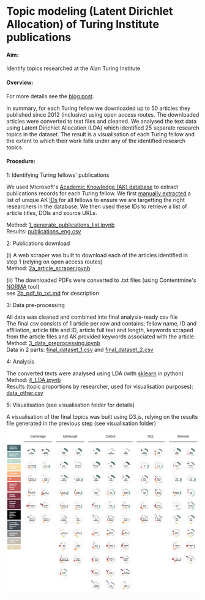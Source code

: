 # Topic modeling (Latent Dirichlet Allocation) of Turing Institute publications

#### Aim:

Identify topics researched at the Alan Turing Institute

#### Overview:

For more details see the [blog post](topic_model_blog.md).

In summary, for each Turing fellow we downloaded up to 50 articles they published since 2012 (inclusive) using open access routes. The downloaded articles were converted to text files and cleaned. We analysed the text data using Latent Dirichlet Allocation (LDA) which identified 25 separate research topics in the dataset. The result is a visualisation of each Turing fellow and the extent to which their work falls under any of the identified research topics.  

#### Procedure:  

1: Identifying Turing fellows' publications  

We used Microsoft's [Academic Knowledge (AK) database](https://docs.microsoft.com/en-us/azure/cognitive-services/academic-knowledge/home) to extract publications records for each Turing fellow. We first [manually extracted](0_generate_AK_IDs.ipynb) a list of unique AK [IDs](data_files/turing_AK_IDs.csv) for all fellows to ensure we are targetting the right researchers in the database. We then used these IDs to retrieve a list of article titles, DOIs and source URLs.  

Method: [1_generate_publications_list.ipynb](1_generate_publications_list.ipynb)  
Results: [publications_eng.csv](data_files/publications_eng.csv)

2: Publications download

(i) A web scraper was built to download each of the articles identified in step 1 (relying on open access routes)   
Method: [2a_article_scraper.ipynb](2a_article_scraper.ipynb)

(ii) The downloaded PDFs were converted to .txt files (using Contentmine's [NORMA](https://github.com/ContentMine/norma) tool)  
see [2b_pdf_to_txt.md](2b_pdf_to_txt.md) for description

3: Data pre-processing  

All data was cleaned and combined into final analysis-ready csv file   
The final csv consists of 1 article per row and contains: fellow name, ID and affiliation, article title and ID, article full text and length, keywords scraped from the article files and AK provided keywords associated with the article.   
Method: [3_data_preprocessing.ipynb](3_data_preprocessing.ipynb)   
Data in 2 parts: [final_dataset_1.csv](data_files/final_dataset_1.csv) and [final_dataset_2.csv](data_files/final_dataset_2.csv)

4: Analysis

The converted texts were analysed using LDA (with [sklearn](http://scikit-learn.org/stable/modules/generated/sklearn.decomposition.LatentDirichletAllocation.html) in python)     
Method: [4_LDA.ipynb](4gi_LDA.ipynb)   
Results (topic proportions by researcher, used for visualisation purposes): [data_other.csv](visualisation/data_other.csv)   

5: Visualisation (see visualisation folder for details)

A visualisation of the final topics was built using D3.js, relying on the results file generated in the previous step (see visualisation folder)   

![](visualisation/turing_fellows_topics.png)
